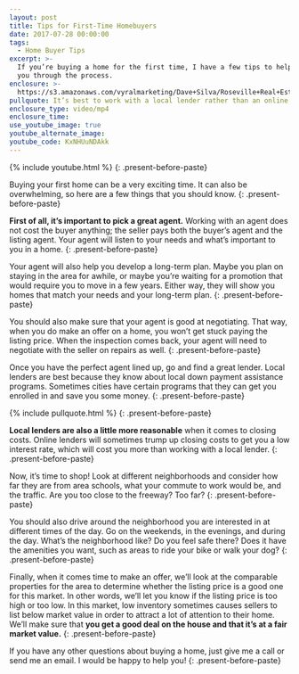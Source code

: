 ```yaml
---
layout: post
title: Tips for First-Time Homebuyers
date: 2017-07-28 00:00:00
tags:
  - Home Buyer Tips
excerpt: >-
  If you’re buying a home for the first time, I have a few tips to help guide
  you through the process.
enclosure: >-
  https://s3.amazonaws.com/vyralmarketing/Dave+Silva/Roseville+Real+Estate+Tips+for+first-time+homebuyers.mp4
pullquote: It’s best to work with a local lender rather than an online lender.
enclosure_type: video/mp4
enclosure_time:
use_youtube_image: true
youtube_alternate_image:
youtube_code: KxNHUuNDAkk
---
```



{% include youtube.html %}
{: .present-before-paste}

Buying your first home can be a very exciting time. It can also be overwhelming, so here are a few things that you should know.
{: .present-before-paste}

**First of all, it’s important to pick a great agent.** Working with an agent does not cost the buyer anything; the seller pays both the buyer’s agent and the listing agent. Your agent will listen to your needs and what’s important to you in a home.
{: .present-before-paste}

Your agent will also help you develop a long-term plan. Maybe you plan on staying in the area for awhile, or maybe you’re waiting for a promotion that would require you to move in a few years. Either way, they will show you homes that match your needs and your long-term plan.
{: .present-before-paste}

You should also make sure that your agent is good at negotiating. That way, when you do make an offer on a home, you won’t get stuck paying the listing price. When the inspection comes back, your agent will need to negotiate with the seller on repairs as well.
{: .present-before-paste}

Once you have the perfect agent lined up, go and find a great lender. Local lenders are best because they know about local down payment assistance programs. Sometimes cities have certain programs that they can get you enrolled in and save you some money.
{: .present-before-paste}

{% include pullquote.html %}
{: .present-before-paste}

**Local lenders are also a little more reasonable** when it comes to closing costs. Online lenders will sometimes trump up closing costs to get you a low interest rate, which will cost you more than working with a local lender.
{: .present-before-paste}

Now, it’s time to shop! Look at different neighborhoods and consider how far they are from area schools, what your commute to work would be, and the traffic. Are you too close to the freeway? Too far?
{: .present-before-paste}

You should also drive around the neighborhood you are interested in at different times of the day. Go on the weekends, in the evenings, and during the day. What’s the neighborhood like? Do you feel safe there? Does it have the amenities you want, such as areas to ride your bike or walk your dog?
{: .present-before-paste}

Finally, when it comes time to make an offer, we’ll look at the comparable properties for the area to determine whether the listing price is a good one for this market. In other words, we’ll let you know if the listing price is too high or too low. In this market, low inventory sometimes causes sellers to list below market value in order to attract a lot of attention to their home. We’ll make sure that **you get a good deal on the house and that it’s at a fair market value.**
{: .present-before-paste}

If you have any other questions about buying a home, just give me a call or send me an email. I would be happy to help you!
{: .present-before-paste}